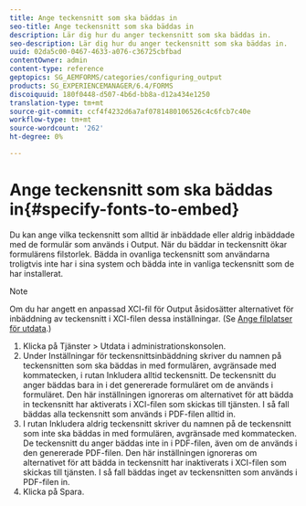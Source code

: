 ```yaml
---
title: Ange teckensnitt som ska bäddas in
seo-title: Ange teckensnitt som ska bäddas in
description: Lär dig hur du anger teckensnitt som ska bäddas in.
seo-description: Lär dig hur du anger teckensnitt som ska bäddas in.
uuid: 02da5c00-0467-4633-a076-c36725cbfbad
contentOwner: admin
content-type: reference
geptopics: SG_AEMFORMS/categories/configuring_output
products: SG_EXPERIENCEMANAGER/6.4/FORMS
discoiquuid: 180f0448-d507-4b6d-bb8a-d12a434e1250
translation-type: tm+mt
source-git-commit: ccf4f4232d6a7af0781480106526c4c6fcb7c40e
workflow-type: tm+mt
source-wordcount: '262'
ht-degree: 0%

---
```



# Ange teckensnitt som ska bäddas in{#specify-fonts-to-embed}

Du kan ange vilka teckensnitt som alltid är inbäddade eller aldrig inbäddade med de formulär som används i Output. När du bäddar in teckensnitt ökar formulärens filstorlek. Bädda in ovanliga teckensnitt som användarna troligtvis inte har i sina system och bädda inte in vanliga teckensnitt som de har installerat.

>[!NOTE]
>
>Om du har angett en anpassad XCI-fil för Output åsidosätter alternativet för inbäddning av teckensnitt i XCI-filen dessa inställningar. (Se [Ange filplatser för utdata](/help/forms/using/admin-help/specify-file-locations-output.md#specify-file-locations-for-output).)

1. Klicka på Tjänster > Utdata i administrationskonsolen.
1. Under Inställningar för teckensnittsinbäddning skriver du namnen på teckensnitten som ska bäddas in med formulären, avgränsade med kommatecken, i rutan Inkludera alltid teckensnitt. De teckensnitt du anger bäddas bara in i det genererade formuläret om de används i formuläret. Den här inställningen ignoreras om alternativet för att bädda in teckensnitt har aktiverats i XCI-filen som skickas till tjänsten. I så fall bäddas alla teckensnitt som används i PDF-filen alltid in.
1. I rutan Inkludera aldrig teckensnitt skriver du namnen på de teckensnitt som inte ska bäddas in med formulären, avgränsade med kommatecken. De teckensnitt du anger bäddas inte in i PDF-filen, även om de används i den genererade PDF-filen. Den här inställningen ignoreras om alternativet för att bädda in teckensnitt har inaktiverats i XCI-filen som skickas till tjänsten. I så fall bäddas inget av teckensnitten som används i PDF-filen in.
1. Klicka på Spara.

